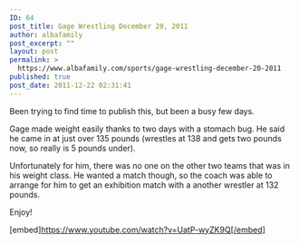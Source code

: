 ```yaml
---
ID: 64
post_title: Gage Wrestling December 20, 2011
author: albafamily
post_excerpt: ""
layout: post
permalink: >
  https://www.albafamily.com/sports/gage-wrestling-december-20-2011
published: true
post_date: 2011-12-22 02:31:41
---
```

Been trying to find time to publish this, but been a busy few days.

Gage made weight easily thanks to two days with a stomach bug. He said he came in at just over 135 pounds (wrestles at 138 and gets two pounds now, so really is 5 pounds under).

Unfortunately for him, there was no one on the other two teams that was in his weight class. He wanted a match though, so the coach was able to arrange for him to get an exhibition match with a another wrestler at 132 pounds.

Enjoy!

[embed]https://www.youtube.com/watch?v=UatP-wyZK9Q[/embed]